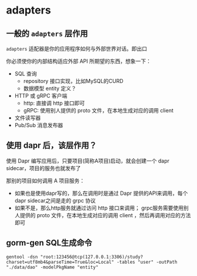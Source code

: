 # adapters
## 一般的 `adapters` 层作用
`adapters` 适配器是你的应用程序如何与外部世界对话。即出口

你必须使你的内部结构适应外部 API 所期望的东西，想象一下： 
- SQL 查询
  - repository 接口实现，比如MySQL的CURD
  - 数据模型 entity 定义？
- HTTP 或 gRPC 客户端
  - http: 直接调 http 接口即可
  - gRPC: 使用别人提供的 proto 文件，在本地生成对应的调用 client 
- 文件读写器
- Pub/Sub 消息发布器

## 使用 dapr 后，该层作用？

使用 Dapr 编写应用后，只要项目(简称A项目)启动，就会创建一个 dapr sidecar，项目的服务也就发布了

那别的项目如何调用 A 项目服务：
- 如果也是使用dapr写的，那么在调用时是通过 Dapr 提供的API来调用，每个 dapr sidecar之间是走的 grpc 协议
- 如果不是，那么http服务就通过访问 http 接口来调用； grpc服务需要使用别人提供的 proto 文件，在本地生成对应的调用 client ，然后再调用对应的方法即可

## gorm-gen SQL生成命令
```
gentool -dsn "root:123456@tcp(127.0.0.1:3306)/study?charset=utf8mb4&parseTime=True&loc=Local" -tables "user" -outPath "./data/dao" -modelPkgName "entity" 
```